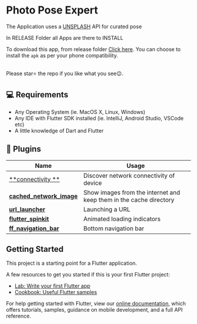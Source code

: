 # Photo Pose Expert

The Application uses a [UNSPLASH](https://unsplash.com) API for curated pose

In RELEASE Folder all Apps are there to INSTALL

To download this app, from release folder <a href="https://github.com/NomanManiyar/pose_expert/tree/master/release">Click here</a>. You can choose to install the `apk` as per your phone compatibility.

<br> Please star⭐ the repo if you like what you see😉.

## 💻 Requirements

- Any Operating System (ie. MacOS X, Linux, Windows)
- Any IDE with Flutter SDK installed (ie. IntelliJ, Android Studio, VSCode etc)
- A little knowledge of Dart and Flutter

## 🔌 Plugins

| Name                                                                     | Usage                                                              |
| ------------------------------------------------------------------------ | ------------------------------------------------------------------ |
| [**connectivity **](https://pub.dev/packages/connectivity)               | Discover network connectivity of device                            |
| [**cached_network_image**](https://pub.dev/packages/cached_network_image)| Show images from the internet and keep them in the cache directory |
| [**url_launcher**](https://pub.dev/packages/url_launcher)                | Launching a URL                                                    |
| [**flutter_spinkit**](https://pub.dev/packages/flutter_spinkit)          | Animated loading indicators                                        |
| [**ff_navigation_bar**](https://pub.dev/packages/ff_navigation_bar)      | Bottom navigation bar                                              |

## Getting Started

This project is a starting point for a Flutter application.

A few resources to get you started if this is your first Flutter project:

- [Lab: Write your first Flutter app](https://flutter.io/docs/get-started/codelab)
- [Cookbook: Useful Flutter samples](https://flutter.io/docs/cookbook)

For help getting started with Flutter, view our 
[online documentation](https://flutter.io/docs), which offers tutorials, 
samples, guidance on mobile development, and a full API reference.
